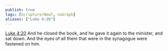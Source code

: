 ```yaml
---
publish: true
tags: [Scripture/NewT, noGraph]
aliases: ["Luke 4:20"]
---
```

[Luke 4:20](https://churchofjesuschrist.org/study/scriptures/nt/luke/4?lang=eng&id=p20#p20) And he closed the book, and he gave it again to the minister, and sat down. And the eyes of all them that were in the synagogue were fastened on him.
